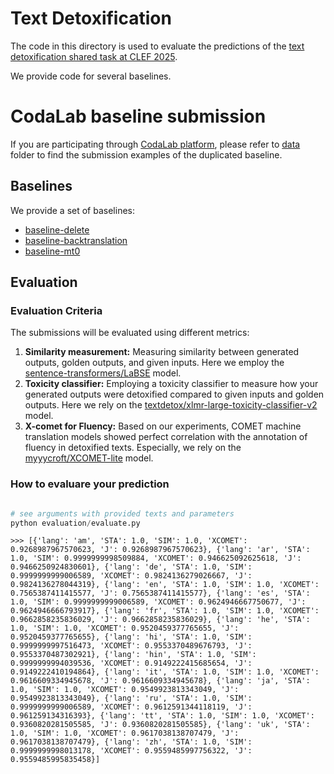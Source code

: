 # Text Detoxification

The code in this directory is used to evaluate the predictions of the [text detoxification shared task at CLEF 2025](https://pan.webis.de/clef25/pan25-web/text-detoxification.html).

We provide code for several baselines.

# CodaLab baseline submission

If you are participating through [CodaLab platform](https://codalab.lisn.upsaclay.fr/competitions/22396), please refer to [data](sample_submissions/) folder to find the submission examples of the duplicated baseline.

## Baselines

We provide a set of baselines:

- [baseline-delete](baselines/baseline_delete/)
- [baseline-backtranslation](baselines/baseline_backtranslation/)
- [baseline-mt0](baselines/baseline_mt0/)

## Evaluation

### Evaluation Criteria

The submissions will be evaluated using different metrics:

1. **Similarity measurement:** Measuring similarity between generated outputs, golden outputs, and given inputs. Here we employ the [sentence-transformers/LaBSE](https://huggingface.co/sentence-transformers/LaBSE) model.
2. **Toxicity classifier:** Employing a toxicity classifier to measure how your generated outputs were detoxified compared to given inputs and golden outputs. Here we rely on the [textdetox/xlmr-large-toxicity-classifier-v2](https://huggingface.co/textdetox/xlmr-large-toxicity-classifier-v2) model.
3. **X-comet for Fluency:** Based on our experiments, COMET machine translation models showed perfect correlation with the annotation of fluency in detoxified texts. Especially, we rely on the [myyycroft/XCOMET-lite](https://huggingface.co/myyycroft/XCOMET-lite) model.


### How to evaluare your prediction
```python

# see arguments with provided texts and parameters
python evaluation/evaluate.py
```

```
>>> [{'lang': 'am', 'STA': 1.0, 'SIM': 1.0, 'XCOMET': 0.9268987967570623, 'J': 0.9268987967570623}, {'lang': 'ar', 'STA': 1.0, 'SIM': 0.9999999998509884, 'XCOMET': 0.946625092625618, 'J': 0.9466250924830601}, {'lang': 'de', 'STA': 1.0, 'SIM': 0.9999999999006589, 'XCOMET': 0.9824136279026667, 'J': 0.9824136278044319}, {'lang': 'en', 'STA': 1.0, 'SIM': 1.0, 'XCOMET': 0.7565387411415577, 'J': 0.7565387411415577}, {'lang': 'es', 'STA': 1.0, 'SIM': 0.9999999999006589, 'XCOMET': 0.9624946667750677, 'J': 0.9624946666793917}, {'lang': 'fr', 'STA': 1.0, 'SIM': 1.0, 'XCOMET': 0.9662858235836029, 'J': 0.9662858235836029}, {'lang': 'he', 'STA': 1.0, 'SIM': 1.0, 'XCOMET': 0.9520459377765655, 'J': 0.9520459377765655}, {'lang': 'hi', 'STA': 1.0, 'SIM': 0.9999999997516473, 'XCOMET': 0.9553370489676793, 'J': 0.9553370487302921}, {'lang': 'hin', 'STA': 1.0, 'SIM': 0.9999999994039536, 'XCOMET': 0.9149222415685654, 'J': 0.9149222410194864}, {'lang': 'it', 'STA': 1.0, 'SIM': 1.0, 'XCOMET': 0.9616609334945678, 'J': 0.9616609334945678}, {'lang': 'ja', 'STA': 1.0, 'SIM': 1.0, 'XCOMET': 0.9549923813343049, 'J': 0.9549923813343049}, {'lang': 'ru', 'STA': 1.0, 'SIM': 0.9999999999006589, 'XCOMET': 0.9612591344118119, 'J': 0.961259134316393}, {'lang': 'tt', 'STA': 1.0, 'SIM': 1.0, 'XCOMET': 0.9360820281505585, 'J': 0.9360820281505585}, {'lang': 'uk', 'STA': 1.0, 'SIM': 1.0, 'XCOMET': 0.9617038138707479, 'J': 0.9617038138707479}, {'lang': 'zh', 'STA': 1.0, 'SIM': 0.9999999998013178, 'XCOMET': 0.9559485997756322, 'J': 0.9559485995835458}]
```

